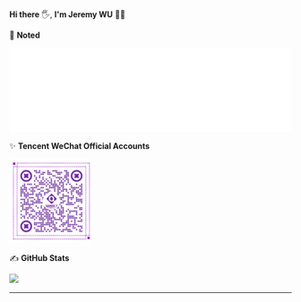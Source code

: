 **Hi there** 🖐️, **I'm Jeremy WU** 👷‍♂️

🌈 **Noted** 

<a href="https://github.com/jeremywu917"> 
  <img height="150em" src='https://raw.githubusercontent.com/jeremywu917/jeremywuassets/main/src/wechat/logo/home_gif_wechat.gif'/>
</a>

✨ **Tencent WeChat Official Accounts**

<a href="https://github.com/jeremywu917">        
  <img height="150em" src='https://raw.githubusercontent.com/jeremywu917/jeremywuassets/main/src/wechat/logo/logo_05.png'/>
</a>

✍ **GitHub Stats**

<p align="left">
  <a href="https://github.com/jeremywu917">
    <img height="150em" src="https://github-readme-stats.vercel.app/api?username=jeremywu917&show_icons=true&theme=gruvbox&include_all_commits=true&count_private=true"/>
  </a>
</p>

---
